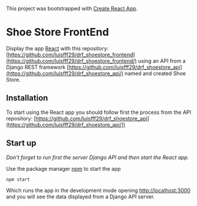 This project was bootstrapped with [Create React App](https://github.com/facebook/create-react-app).

# Shoe Store FrontEnd

Display the app [React](https://reactjs.org/) with this repository: [https://github.com/luisfff29/drf_shoestore_frontend](https://github.com/luisfff29/drf_shoestore_frontend/) using an API from a Django REST framework [https://github.com/luisfff29/drf_shoestore_api](https://github.com/luisfff29/drf_shoestore_api/) named and created Shoe Store.

## Installation

To start using the React app you should follow first the process from the API repository: [https://github.com/luisfff29/drf_shoestore_api](https://github.com/luisfff29/drf_shoestore_api/])

## Start up

_Don't forget to run first the server Django API and then start the React app._

Use the package manager [npm](https://www.npmjs.com/) to start the app

```bash
npm start
```

Which runs the app in the development mode opening [http://localhost:3000](http://localhost:3000) and you will see the data displayed from a Django API server.
